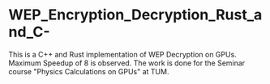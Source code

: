 # WEP_Encryption_Decryption_Rust_and_C-
This is a C++ and Rust implementation of WEP Decryption on GPUs. Maximum Speedup of 8 is observed.
The work is done for the Seminar course "Physics Calculations on GPUs" at TUM. 
